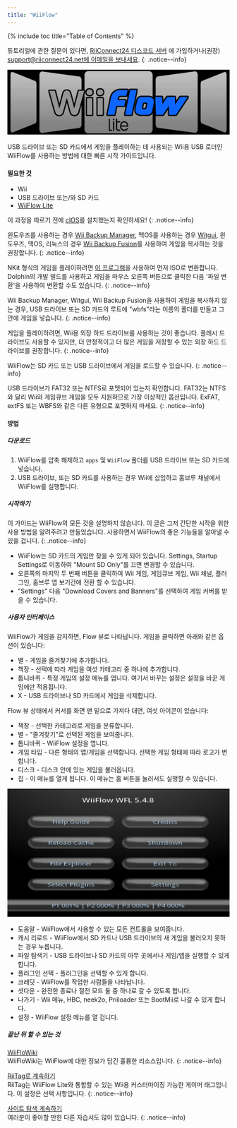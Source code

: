 ```yaml
---
title: "WiiFlow"
---
```


{% include toc title="Table of Contents" %}

튜토리얼에 관한 질문이 있다면, [RiiConnect24 디스코드 서버](https://discord.gg/rc24) 에 가입하거나(권장) [support@riiconnect24.net에 이메일을 보내세요](mailto:support@riiconnect24.net).
{: .notice--info}

![WiiFlow](/images/wiiflowlogo.png)

USB 드라이브 또는 SD 카드에서 게임을 플레이하는 데 사용되는 Wii용 USB 로더인 WiiFlow를 사용하는 방법에 대한 빠른 시작 가이드입니다.

#### 필요한 것

- Wii
- USB 드라이브 또는/와 SD 카드
- [WiiFlow Lite](https://hbb1.oscwii.org/hbb/wiiflow/wiiflow.zip)

이 과정을 따르기 전에 [cIOS](/cios)를 설치했는지 확인하세요!
{: .notice--info}

윈도우즈를 사용하는 경우 [Wii Backup Manager](/wiibackupmanager), 맥OS를 사용하는 경우 [Witgui](https://desairem.com/wordpress/category/witgui-download/), 윈도우즈, 맥OS, 리눅스의 경우 [Wii Backup Fusion](https://github.com/larsenv/Wii-Backup-Fusion)를 사용하여 게임을 복사하는 것을 권장합니다.
{: .notice--info}

NKit 형식의 게임을 플레이하려면 [이 프로그램](https://gbatemp.net/download/nkit.36157/)을 사용하여 먼저 ISO로 변환합니다. Dolphin의 개발 빌드를 사용하고 게임을 마우스 오른쪽 버튼으로 클릭한 다음 '파일 변환'을 사용하여 변환할 수도 있습니다.
{: .notice--info}

Wii Backup Manager, Witgui, Wii Backup Fusion을 사용하여 게임을 복사하지 않는 경우, USB 드라이브 또는 SD 카드의 루트에 "wbfs"라는 이름의 폴더를 만들고 그 안에 게임을 넣습니다.
{: .notice--info}

게임을 플레이하려면, Wii용 외장 하드 드라이브를 사용하는 것이 좋습니다. 플래시 드라이브도 사용할 수 있지만, 더 안정적이고 더 많은 게임을 저장할 수 있는 외장 하드 드라이브를 권장합니다.
{: .notice--info}

WiiFlow는 SD 카드 또는 USB 드라이브에서 게임을 로드할 수 있습니다.
{: .notice--info}

USB 드라이브가 FAT32 또는 NTFS로 포맷되어 있는지 확인합니다. FAT32는 NTFS와 달리 Wii와 게임큐브 게임을 모두 지원하므로 가장 이상적인 옵션입니다. ExFAT, extFS 또는 WBFS와 같은 다른 유형으로 포맷하지 마세요.
{: .notice--info}

#### 방법

##### 다운로드

1. WiiFlow를 압축 해제하고 `apps` 및 `WiiFlow` 폴더를 USB 드라이브 또는 SD 카드에 넣습니다.
2. USB 드라이브, 또는 SD 카드를 사용하는 경우 Wii에 삽입하고 홈브루 채널에서 WiiFlow를 실행합니다.

##### 시작하기

이 가이드는 WiiFlow의 모든 것을 설명하지 않습니다. 이 글은 그저 간단한 시작을 위한 사용 방법을 알려주려고 만들었습니다. 사용하면서 WiiFlow의 좋은 기능들을 알아낼 수 있을 겁니다.
{: .notice--info}

- WiiFlow는 SD 카드의 게임만 찾을 수 있게 되어 있습니다. Settings, Startup Settings로 이동하여 "Mount SD Only"를 끄면 변경할 수 있습니다.
- 오른쪽의 마지막 두 번째 버튼을 클릭하여 Wii 게임, 게임큐브 게임, Wii 채널, 플러그인, 홈브루 앱 보기간에 전환 할 수 있습니다.
- "Settings" 다음 "Download Covers and Banners"를 선택하여 게임 커버를 받을 수 있습니다.

##### 사용자 인터페이스

WiiFlow가 게임을 감지하면, Flow 뷰로 나타납니다. 게임을 클릭하면 아래와 같은 옵션이 있습니다:

- 별 - 게임을 즐겨찾기에 추가합니다.
- 책장 - 선택에 따라 게임을 여섯 카테고리 중 하나에 추가합니다.
- 톱니바퀴 - 특정 게임의 설정 메뉴를 엽니다. 여기서 바꾸는 설정은 설정을 바꾼 게임에만 적용됩니다.
- X - USB 드라이브나 SD 카드에서 게임을 삭제합니다.

Flow 뷰 상태에서 커서를 화면 맨 밑으로 가져다 대면, 여섯 아이콘이 있습니다:

- 책장 - 선택한 카테고리로 게임을 분류합니다.
- 별 - "즐겨찾기"로 선택된 게임을 보여줍니다.
- 톱니바퀴 - WiiFlow 설정을 엽니다.
- 게임 타입 - 다른 형태의 앱/게임을 선택합니다. 선택한 게임 형태에 따라 로고가 변합니다.
- 디스크 - 디스크 안에 있는 게임을 불러옵니다.
- 집 - 이 메뉴를 열게 됩니다. 이 메뉴는 홈 버튼을 눌러서도 실행할 수 있습니다.

![WF_menu](images/WFmenu.png)

- 도움말 - WiiFlow에서 사용할 수 있는 모든 컨트롤을 보여줍니다.
- 캐시 리로드 - WiiFlow에서 SD 카드나 USB 드라이브의 새 게임을 불러오지 못하는 경우 누릅니다.
- 파일 탐색기 - USB 드라이브나 SD 카드의 아무 곳에서나 게임/앱을 실행할 수 있게 합니다.
- 플러그인 선택 - 플러그인을 선택할 수 있게 합니다.
- 크레딧 - WiiFlow를 작업한 사람들을 나타납니다.
- 셧다운 - 완전한 종료나 절전 모드 둘 중 하나로 갈 수 있도록 합니다.
- 나가기 - Wii 메뉴, HBC, neek2o, Priiloader 또는 BootMii로 나갈 수 있게 합니다.
- 설정 - WiiFlow 설정 메뉴를 열 겁니다.

##### 끝난 뒤 할 수 있는 것

[WiiFloWiki](https://sites.google.com/site/WiiFlowiki4/)<br> WiiFloWiki는 WiiFlow에 대한 정보가 담긴 훌륭한 리소스입니다.
{: .notice--info}

[RiiTag로 계속하기](riitag)<br> RiiTag는 WiiFlow Lite와 통합할 수 있는 Wii용 커스터마이징 가능한 게이머 태그입니다. 이 설정은 선택 사항입니다.
{: .notice--info}

[사이트 탐색 계속하기](site-navigation)<br> 여러분이 좋아할 만한 다른 자습서도 많이 있습니다.
{: .notice--info}
